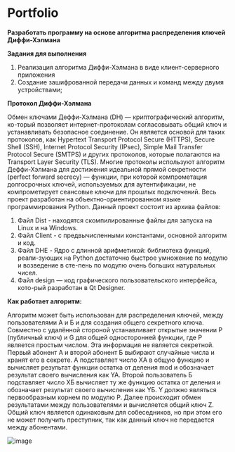 # Portfolio

**Разработать программу на основе алгоритма распределения ключей Диффи-Хэлмана**

**Задания для выполнения**
1. Реализация алгоритма Диффи-Хэлмана в виде клиент-серверного приложения
2. Создание зашифрованной передачи данных и команд между двумя устройствами;

**Протокол Диффи-Хэлмана**

Обмен ключами Деффи-Хэлмана (DH) — криптографический алгоритм, ко-торый позволяет интернет-протоколам согласовывать общий ключ и устанавливать безопасное соединение. Он является основой для таких протоколов, как Hypertext Transport Protocol Secure (HTTPS), Secure Shell (SSH), Internet Protocol Security (IPsec), Simple Mail Transfer Protocol Secure (SMTPS) и других протоколов, которые полагаются на Transport Layer Security (TLS). Многие протоколы используют алгоритм Деффи-Хэлмана для достижения идеальной прямой секретности (perfect forward secrecy) — функции, при которой компрометация долгосрочных ключей, используемых для аутентификации, не компрометирует сеансовые ключи для прошлых подключений. 
Весь проект разработан на объектно-ориентированном языке программирования Python. Данный проект состоит из архива файлов:
1. Файл Dist - находятся скомпилированные файлы для запуска на Linux и на Windows.
2. Файл Client - с предвычисленными константами, основной алгоритм и код.
3. Файл DHE - Ядро с длинной арифметикой: библиотека функций, реали-зующих на Python достаточно быстрое умножение по модулю и возведение в сте-пень по модулю очень больших натуральных чисел.
4. Файл design — код графического пользовательского интерфейса, кото-рый разработан в Qt Designer.

**Как работает алгоритм:**

Алгоритм может быть использован для распределения ключей, между пользователями А и Б и для создания общего секретного ключа. Совместно с удалённой стороной устанавливает открытые значении P (публичный ключ) и G для общей односторонней функции, где Р является простым числом. Эта информация не является секретной. Первый абонент А и второй абонент Б выбирают случайные числа и хранят его в секрете. А подставляет число XA в общую функцию и вычисляет результат функции остатка от деления mod и обозначает результат своего вычисления как YA. Второй пользователь Б подставляет число XБ вычисляет ту же функцию остатка от деления и обозначает результат своего вычисления как YБ. Y должно являться первообразным корнем по модулю P. Далее происходит обмен результатами между пользователями и вычисляется общий ключ Z. Общий ключ является одинаковым для собеседников, но при этом его не может получить преступник, так как данный ключ не передается между абонентами.

![image](https://github.com/uldanaadl/Portfolio/assets/143841833/c53d2897-b0e5-430a-8e4e-989540dc4312)
